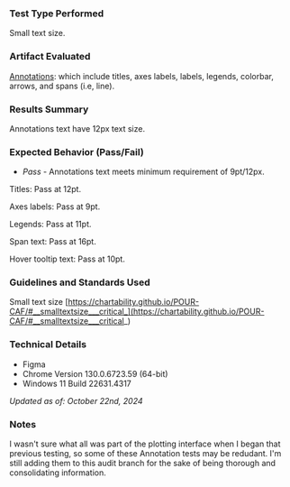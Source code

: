 ### Test Type Performed
Small text size. 

### Artifact Evaluated
[Annotations](https://docs.bokeh.org/en/latest/docs/user_guide/basic/annotations.html#): which include titles, axes labels, labels, legends, colorbar, arrows, and spans (i.e, line).

### Results Summary
Annotations text have 12px text size.

### Expected Behavior (Pass/Fail)
- *Pass* - Annotations text meets minimum requirement of 9pt/12px.

Titles: Pass at 12pt.

Axes labels: Pass at 9pt.

Legends: Pass at 11pt.

Span text: Pass at 16pt.

Hover tooltip text: Pass at 10pt.

<!-- ### Image or Video of Failure 
...

### Steps to Reproduce
... -->

### Guidelines and Standards Used
Small text size [https://chartability.github.io/POUR-CAF/#__smalltextsize___critical_](https://chartability.github.io/POUR-CAF/#__smalltextsize___critical_)

<!-- ### Related Evidence
...

### Known or Documented Issues
... -->

### Technical Details
- Figma
- Chrome Version 130.0.6723.59 (64-bit)
- Windows 11 Build 22631.4317

*Updated as of: October 22nd, 2024*

### Notes
I wasn't sure what all was part of the plotting interface when I began that previous testing, so some of these Annotation tests may be redudant. I'm still adding them to this audit branch for the sake of being thorough and consolidating information.
